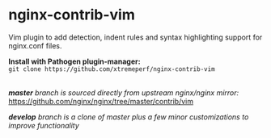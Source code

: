# nginx-contrib-vim

Vim plugin to add detection, indent rules and syntax highlighting support for nginx.conf files.


**Install with Pathogen plugin-manager:** \
`git clone https://github.com/xtremeperf/nginx-contrib-vim`

\
***master** branch is sourced directly from upstream nginx/nginx mirror:*\
https://github.com/nginx/nginx/tree/master/contrib/vim

***develop** branch is a clone of master plus a few minor customizations to improve functionality*
